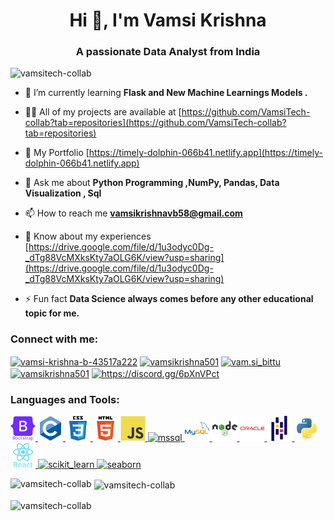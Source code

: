 <h1 align="center">Hi 👋, I'm Vamsi Krishna</h1>
<h3 align="center">A passionate Data Analyst from India</h3>

<p align="left"> <img src="https://komarev.com/ghpvc/?username=vamsitech-collab&label=Profile%20views&color=0e75b6&style=flat" alt="vamsitech-collab" /> </p>

- 🌱 I’m currently learning **Flask and New Machine Learnings Models .**

- 👨‍💻 All of my projects are available at [https://github.com/VamsiTech-collab?tab=repositories](https://github.com/VamsiTech-collab?tab=repositories)

- 📝 My Portfolio [https://timely-dolphin-066b41.netlify.app](https://timely-dolphin-066b41.netlify.app)

- 💬 Ask me about **Python Programming ,NumPy, Pandas, Data Visualization , Sql**

- 📫 How to reach me **vamsikrishnavb58@gmail.com**

- 📄 Know about my experiences [https://drive.google.com/file/d/1u3odyc0Dg-_dTg88VcMXksKty7aOLG6K/view?usp=sharing](https://drive.google.com/file/d/1u3odyc0Dg-_dTg88VcMXksKty7aOLG6K/view?usp=sharing)

- ⚡ Fun fact **Data Science always comes before any other educational topic for me.**

<h3 align="left">Connect with me:</h3>
<p align="left">
<a href="https://linkedin.com/in/vamsi-krishna-b-43517a222" target="blank"><img align="center" src="https://raw.githubusercontent.com/rahuldkjain/github-profile-readme-generator/master/src/images/icons/Social/linked-in-alt.svg" alt="vamsi-krishna-b-43517a222" height="30" width="40" /></a>
<a href="https://kaggle.com/vamsikrishna501" target="blank"><img align="center" src="https://raw.githubusercontent.com/rahuldkjain/github-profile-readme-generator/master/src/images/icons/Social/kaggle.svg" alt="vamsikrishna501" height="30" width="40" /></a>
<a href="https://instagram.com/vam.si_bittu" target="blank"><img align="center" src="https://raw.githubusercontent.com/rahuldkjain/github-profile-readme-generator/master/src/images/icons/Social/instagram.svg" alt="vam.si_bittu" height="30" width="40" /></a>
<a href="https://www.hackerrank.com/vamsikrishna501" target="blank"><img align="center" src="https://raw.githubusercontent.com/rahuldkjain/github-profile-readme-generator/master/src/images/icons/Social/hackerrank.svg" alt="vamsikrishna501" height="30" width="40" /></a>
<a href="https://discord.gg/https://discord.gg/6pXnVPct" target="blank"><img align="center" src="https://raw.githubusercontent.com/rahuldkjain/github-profile-readme-generator/master/src/images/icons/Social/discord.svg" alt="https://discord.gg/6pXnVPct" height="30" width="40" /></a>
</p>

<h3 align="left">Languages and Tools:</h3>
<p align="left"> <a href="https://getbootstrap.com" target="_blank" rel="noreferrer"> <img src="https://raw.githubusercontent.com/devicons/devicon/master/icons/bootstrap/bootstrap-plain-wordmark.svg" alt="bootstrap" width="40" height="40"/> </a> <a href="https://www.cprogramming.com/" target="_blank" rel="noreferrer"> <img src="https://raw.githubusercontent.com/devicons/devicon/master/icons/c/c-original.svg" alt="c" width="40" height="40"/> </a> <a href="https://www.w3schools.com/css/" target="_blank" rel="noreferrer"> <img src="https://raw.githubusercontent.com/devicons/devicon/master/icons/css3/css3-original-wordmark.svg" alt="css3" width="40" height="40"/> </a> <a href="https://www.w3.org/html/" target="_blank" rel="noreferrer"> <img src="https://raw.githubusercontent.com/devicons/devicon/master/icons/html5/html5-original-wordmark.svg" alt="html5" width="40" height="40"/> </a> <a href="https://developer.mozilla.org/en-US/docs/Web/JavaScript" target="_blank" rel="noreferrer"> <img src="https://raw.githubusercontent.com/devicons/devicon/master/icons/javascript/javascript-original.svg" alt="javascript" width="40" height="40"/> </a> <a href="https://www.microsoft.com/en-us/sql-server" target="_blank" rel="noreferrer"> <img src="https://www.svgrepo.com/show/303229/microsoft-sql-server-logo.svg" alt="mssql" width="40" height="40"/> </a> <a href="https://www.mysql.com/" target="_blank" rel="noreferrer"> <img src="https://raw.githubusercontent.com/devicons/devicon/master/icons/mysql/mysql-original-wordmark.svg" alt="mysql" width="40" height="40"/> </a> <a href="https://nodejs.org" target="_blank" rel="noreferrer"> <img src="https://raw.githubusercontent.com/devicons/devicon/master/icons/nodejs/nodejs-original-wordmark.svg" alt="nodejs" width="40" height="40"/> </a> <a href="https://www.oracle.com/" target="_blank" rel="noreferrer"> <img src="https://raw.githubusercontent.com/devicons/devicon/master/icons/oracle/oracle-original.svg" alt="oracle" width="40" height="40"/> </a> <a href="https://pandas.pydata.org/" target="_blank" rel="noreferrer"> <img src="https://raw.githubusercontent.com/devicons/devicon/2ae2a900d2f041da66e950e4d48052658d850630/icons/pandas/pandas-original.svg" alt="pandas" width="40" height="40"/> </a> <a href="https://www.python.org" target="_blank" rel="noreferrer"> <img src="https://raw.githubusercontent.com/devicons/devicon/master/icons/python/python-original.svg" alt="python" width="40" height="40"/> </a> <a href="https://reactjs.org/" target="_blank" rel="noreferrer"> <img src="https://raw.githubusercontent.com/devicons/devicon/master/icons/react/react-original-wordmark.svg" alt="react" width="40" height="40"/> </a> <a href="https://scikit-learn.org/" target="_blank" rel="noreferrer"> <img src="https://upload.wikimedia.org/wikipedia/commons/0/05/Scikit_learn_logo_small.svg" alt="scikit_learn" width="40" height="40"/> </a> <a href="https://seaborn.pydata.org/" target="_blank" rel="noreferrer"> <img src="https://seaborn.pydata.org/_images/logo-mark-lightbg.svg" alt="seaborn" width="40" height="40"/> </a> </p>

<p><img align="left" src="https://github-readme-stats.vercel.app/api/top-langs?username=vamsitech-collab&show_icons=true&locale=en&layout=compact" alt="vamsitech-collab" /></p>

<p>&nbsp;<img align="center" src="https://github-readme-stats.vercel.app/api?username=vamsitech-collab&show_icons=true&locale=en" alt="vamsitech-collab" /></p>

<p><img align="center" src="https://github-readme-streak-stats.herokuapp.com/?user=vamsitech-collab&" alt="vamsitech-collab" /></p>
